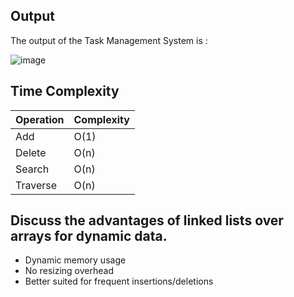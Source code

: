 

## Output 


The output of the Task Management System is :


![image](https://github.com/user-attachments/assets/6528356c-e884-406a-ad1d-418025d8ff02)





##  Time Complexity

| Operation | Complexity |
|-----------|------------|
| Add       | O(1)       |
| Delete    | O(n)       |
| Search    | O(n)       |
| Traverse  | O(n)       |

## Discuss the advantages of linked lists over arrays for dynamic data.
- Dynamic memory usage
- No resizing overhead
- Better suited for frequent insertions/deletions
